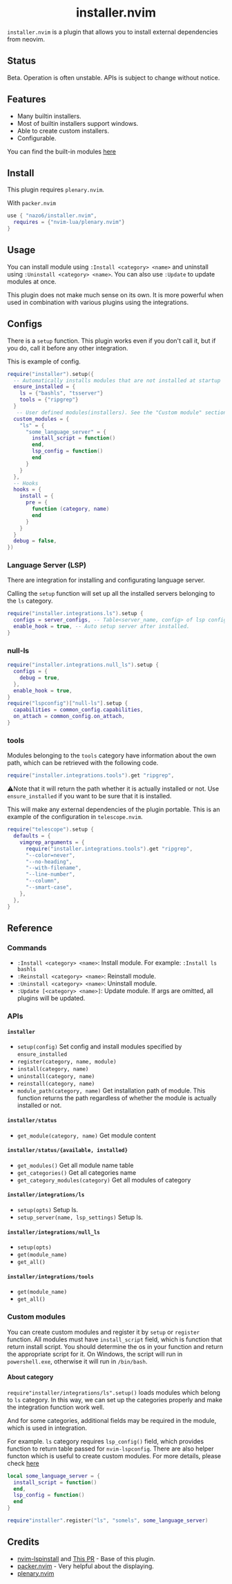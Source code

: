 <h1 align="center">
  installer.nvim
</h1>

`installer.nvim` is a plugin that allows you to install external dependencies from neovim.

## Status

Beta. Operation is often unstable. APIs is subject to change without notice.

## Features

- Many builtin installers.
- Most of builtin installers support windows.
- Able to create custom installers.
- Configurable.

You can find the built-in modules [here](./BUILTINS.md)

## Install

This plugin requires `plenary.nvim`.

With `packer.nvim`

```lua
use { "nazo6/installer.nvim",
  requires = {"nvim-lua/plenary.nvim"}
}
```

## Usage

You can install module using `:Install <category> <name>` and uninstall using `:Uninstall <category> <name>`.
You can also use `:Update` to update modules at once.

This plugin does not make much sense on its own. It is more powerful when used in combination with various plugins using the integrations.

## Configs

There is a `setup` function. This plugin works even if you don't call it, but if you do, call it before any other integration.

This is example of config.

```lua
require("installer").setup({
  -- Automatically installs modules that are not installed at startup
  ensure_installed = {
    ls = {"bashls", "tsserver"}
    tools = {"ripgrep"}
  }
   -- User defined modules(installers). See the "Custom module" section below for more information.
  custom_modules = {
    "ls" = {
      "some_language_server" = {
        install_script = function()
        end,
        lsp_config = function()
        end
      }
    }
  },
  -- Hooks
  hooks = {
    install = {
      pre = {
        function (category, name)
        end
      }
    }
  }
  debug = false,
})
```

### Language Server (LSP)

There are integration for installing and configurating language server.

Calling the `setup` function will set up all the installed servers belonging to the `ls` category.

```lua
require("installer.integrations.ls").setup {
  configs = server_configs, -- Table<server_name, config> of lsp config. This will be passed to lspconfig.
  enable_hook = true, -- Auto setup server after installed.
}
```

### null-ls

```lua
require("installer.integrations.null_ls").setup {
  configs = {
    debug = true,
  },
  enable_hook = true,
}
require("lspconfig")["null-ls"].setup {
  capabilities = common_config.capabilities,
  on_attach = common_config.on_attach,
}
```

### tools

Modules belonging to the `tools` category have information about the own path, which can be retrieved with the following code.

```lua
require("installer.integrations.tools").get "ripgrep",
```

⚠️Note that it will return the path whether it is actually installed or not. Use `ensure_installed` if you want to be sure that it is installed.

This will make any external dependencies of the plugin portable.
This is an example of the configuration in `telescope.nvim`.

```lua
require("telescope").setup {
  defaults = {
    vimgrep_arguments = {
      require("installer.integrations.tools").get "ripgrep",
      "--color=never",
      "--no-heading",
      "--with-filename",
      "--line-number",
      "--column",
      "--smart-case",
    },
  },
}
```

## Reference

### Commands

- `:Install <category> <name>`: Install module. For example: `:Install ls bashls`
- `:Reinstall <category> <name>`: Reinstall module.
- `:Uninstall <category> <name>`: Uninstall module.
- `:Update [<category> <name>]`: Update module. If args are omitted, all plugins will be updated.

### APIs

#### `installer`

- `setup(config)` Set config and install modules specified by `ensure_installed`
- `register(category, name, module)`
- `install(category, name)`
- `uninstall(category, name)`
- `reinstall(category, name)`
- `module_path(category, name)` Get installation path of module. This function returns the path regardless of whether the module is actually installed or not.

#### `installer/status`

- `get_module(category, name)` Get module content

#### `installer/status/{available, installed}`

- `get_modules()` Get all module name table
- `get_categories()` Get all categories name
- `get_category_modules(category)` Get all modules of category

#### `installer/integrations/ls`

- `setup(opts)` Setup ls.
- `setup_server(name, lsp_settings)` Setup ls.

#### `installer/integrations/null_ls`

- `setup(opts)`
- `get(module_name)`
- `get_all()`

#### `installer/integrations/tools`

- `get(module_name)`
- `get_all()`

### Custom modules

You can create custom modules and register it by `setup` or `register` function.
All modules must have `install_script` field, which is function that return install script. You should determine the os in your function and return the appropriate script for it.
On Windows, the script will run in `powershell.exe`, otherwise it will run in `/bin/bash`.

#### About category

`require"installer/integrations/ls".setup()` loads modules which belong to `ls` category. In this way, we can set up the categories properly and make the integration function work well.

And for some categories, additional fields may be required in the module, which is used in integration.

For example. `ls` category requires `lsp_config()` field, which provides function to return table passed for `nvim-lspconfig`.
There are also helper functon which is useful to create custom modules. For more details, please check [here](./lua/installer/builtins/ls/template.lua)

```lua
local some_language_server = {
  install_script = function()
  end,
  lsp_config = function()
  end
}

require"installer".register("ls", "somels", some_language_server)
```

## Credits

- [nvim-lspinstall](https://github.com/kabouzeid/nvim-lspinstall/) and [This PR](https://github.com/kabouzeid/nvim-lspinstall/pull/96) - Base of this plugin.
- [packer.nvim](https://github.com/wbthomason/packer.nvim) - Very helpful about the displaying.
- [plenary.nvim](https://github.com/nvim-lua/plenary.nvim)
